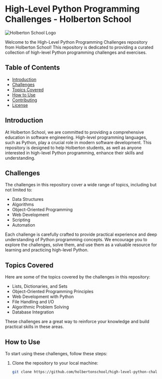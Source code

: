 # High-Level Python Programming Challenges - Holberton School

![Holberton School Logo](holberton_logo.png)

Welcome to the High-Level Python Programming Challenges repository from Holberton School! This repository is dedicated to providing a curated collection of high-level Python programming challenges and exercises.

## Table of Contents

- [Introduction](#introduction)
- [Challenges](#challenges)
- [Topics Covered](#topics-covered)
- [How to Use](#how-to-use)
- [Contributing](#contributing)
- [License](#license)

## Introduction

At Holberton School, we are committed to providing a comprehensive education in software engineering. High-level programming languages, such as Python, play a crucial role in modern software development. This repository is designed to help Holberton students, as well as anyone interested in high-level Python programming, enhance their skills and understanding.

## Challenges

The challenges in this repository cover a wide range of topics, including but not limited to:

- Data Structures
- Algorithms
- Object-Oriented Programming
- Web Development
- Scripting
- Automation

Each challenge is carefully crafted to provide practical experience and deep understanding of Python programming concepts. We encourage you to explore the challenges, solve them, and use them as a valuable resource for learning and practicing high-level Python.

## Topics Covered

Here are some of the topics covered by the challenges in this repository:

- Lists, Dictionaries, and Sets
- Object-Oriented Programming Principles
- Web Development with Python
- File Handling and I/O
- Algorithmic Problem Solving
- Database Integration

These challenges are a great way to reinforce your knowledge and build practical skills in these areas.

## How to Use

To start using these challenges, follow these steps:

1. Clone the repository to your local machine:

   ```bash
   git clone https://github.com/holbertonschool/high-level-python-challenges.git
